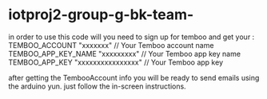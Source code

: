  # iotproj2-group-g-bk-team-
in order to use this code will you need to sign up for temboo
and get your :
 TEMBOO_ACCOUNT "xxxxxxx"  // Your Temboo account name 
 TEMBOO_APP_KEY_NAME "xxxxxxxxx"  // Your Temboo app key name
 TEMBOO_APP_KEY "xxxxxxxxxxxxxxxx"  // Your Temboo app key
 
 after getting the TembooAccount info you will be ready to send emails using the arduino yun.
just follow the in-screen instructions.
